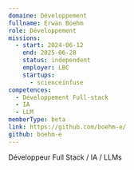 ```yaml
---
domaine: Développement
fullname: Erwan Boehm
role: Développement
missions:
  - start: 2024-06-12
    end: 2025-06-28
    status: independent
    employer: LBC
    startups:
      - scienceinfuse
competences:
  - Développement Full-stack
  - IA
  - LLM
memberType: beta
link: https://github.com/boehm-e/
github: boehm-e
---
```

Développeur Full Stack / IA / LLMs